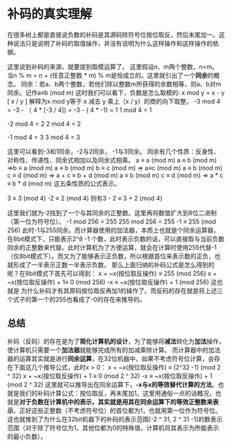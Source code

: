 # 补码的真实理解

在很多树上都是直接说负数的补码是其源码除符号位按位取反，然后末尾加一。这种说法只是说明了补码的取值操作，并没有说明为什么这样操作和这样操作的依据。

这里说到补码的来源，就要提到取模运算了。
这里假设n、m两个整数，n<m。
当n % m = n + (任意正整数 * m) % m是恒成立的。这里就引出了一个**同余**的概念。
同余：若a、b两个整数，若他们除以整数m所获得的余数相等，则a、b对m同余。记作a≡b (mod m)
这时我们可以看下，负数是怎么取模的:
x mod y = x - y [ x / y ]
解释为x mod y等于 x 减去 y 乘上（x / y）的商的向下取整。
-3 mod 4 = -3 - （ 4 * [-3 / 4])
				= -3 - ( 4 * -1)
				= 1
1 mod 4 = 1

-2 mod 4 = 2
2 mod 4 = 2

-1 mod 4 = 3
3 mod 4 = 3

这里可以看到-3和1同余，-2与2同余， -1与3同余。
同余有几个性质：反身性、对称性、传递性、同余式相加以及同余式相乘。
a ≡ a (mod m)
a ≡ b (mod m) =>b ≡ a (mod m)
a ≡ b (mod m) b ≡ c (mod m) => a≡c (mod m)
a ≡ b (mod m) c ≡ d (mod m) => a + c ≡ b + d (mod m) 
a ≡ b (mod m) c ≡ d (mod m) => a * c ≡ b * d (mod m) 
这五条性质的公式表示。

3 ≡ 3 (mod 4)
-2 ≡ 2 (mod 4)
则有3 - 2 ≡ 3 + 2 (mod 4) 

这里我们就为-2找到了一个与其同余的正整数。这里再将数值扩大到8位二进制（第一位为符号位）。
-1 mod 256 = 255
255 mod 256 = 255
-1 ≡ 255 (mod 256) 
此时-1与255同余。而计算器使用的加法器，本质上也就是个同余运算器，在8bit模式下，只能表示2^8 -1 个数，此时表示负数的话，可以直接取与当前负数同余的正整数来代替。此时计算机为了方便运算，就会在计算时使用255代替-1（仅8bit模式下）。而又为了能够表示正负数，所以根据首位来表示数的正负，也就形成了一半表示正数一半表示负数。
那么上面归纳的补码公式是怎么得到的呢？在8bit模式下首先可以得到：
x + ~x(按位取反操作) ≡ 255 (mod 256) 
x + ~x(按位取反操作) + 1≡ 0 (mod 256) 
-x ≡   ~x(按位取反操作) + 1 (mod 256) 
这也就是 为什么补码才有其原码按位取反再加1的操作了。而反码的存在就是将上述三个式子的第一个的255也看成了-0的存在来推导的。

## 总结
补码（反码）的存在是为了**简化计算机的设计**，为了能够将**减法**转化为**加法**操作，使计算机只需要一个**加法器**就能够完成所有的加减乘除计算。
而计算器中的加法器的运算其实就是进行**同余运算**，在32位机器中，如果不考虑符号位计算，会存在下面这几个推导公式，此时x > 0：
x + ~x(按位取反操作) ≡ (2^32 -1) (mod 2 ^ 32)
x + ~x(按位取反操作) + 1 ≡ 0 (mod 2 ^ 32)
-x ≡   ~x(按位取反操作) + 1 (mod 2 ^ 32) 
这里就可以推导出在同余运算下，**-x与x的等效替代计算的方法**。也就是我们的补码计算公式：按位取反，再末尾加1。这里用通俗一点的话概况，也就是**对于负数在计算机中的表示，其实就是用其在同余运算下的等效正整数来表示**，正好这些正整数（不考虑符号位）的首位都为1，也就用第一位作为符号位。这也就推到了为什么在32bit机器下的补码的表示范围[-2 ^ 31, 2 ^ 31 -1]的数表示范围（对于除了符号位为1，其他位都为0的特殊值，计算机将其表示为所能表示的最小负数）。




				